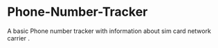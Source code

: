 # Phone-Number-Tracker
A basic Phone number tracker with information about sim card network carrier .
